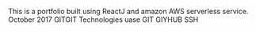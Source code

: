 
This is a portfolio built using ReactJ and amazon AWS serverless  service.  October 2017
GITGIT
Technologies uase
GIT GIYHUB SSH
